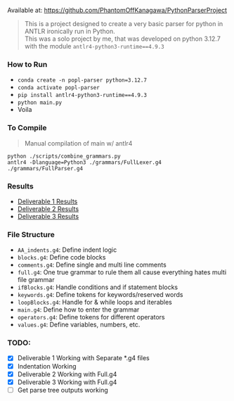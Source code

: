Available at: https://github.com/PhantomOffKanagawa/PythonParserProject
> This is a project designed to create a very basic parser for python in ANTLR ironically run in Python.\
> This was a solo project by me, that was developed on python 3.12.7 with the module `antlr4-python3-runtime==4.9.3`

### How to Run
- `conda create -n popl-parser python=3.12.7`
- `conda activate popl-parser`
- `pip install antlr4-python3-runtime==4.9.3`
- `python main.py`
- Voila

### To Compile
> Manual compilation of main w/ antlr4

`python ./scripts/combine_grammars.py`\
`antlr4 -Dlanguage=Python3 ./grammars/FullLexer.g4 ./grammars/FullParser.g4`

### Results
- [Deliverable 1 Results](./final_tests/project_deliverable_1_results.md)
- [Deliverable 2 Results](./final_tests/project_deliverable_2_results.md)
- [Deliverable 3 Results](./final_tests/project_deliverable_3_results.md)

### File Structure
- `AA_indents.g4`: Define indent logic
- `blocks.g4`: Define code blocks
- `comments.g4`: Define single and multi line comments
- `full.g4`: One true grammar to rule them all cause everything hates multi file grammar
- `ifBlocks.g4`: Handle conditions and if statement blocks
- `keywords.g4`: Define tokens for keywords/reserved words
- `loopBlocks.g4`: Handle for & while loops and iterables
- `main.g4`: Define how to enter the grammar
- `operators.g4`: Define tokens for different operators
- `values.g4`: Define variables, numbers, etc.

### TODO:
- [X] Deliverable 1 Working with Separate *.g4 files
- [X] Indentation Working
- [X] Deliverable 2 Working with Full.g4
- [X] Deliverable 3 Working with Full.g4
- [ ] Get parse tree outputs working